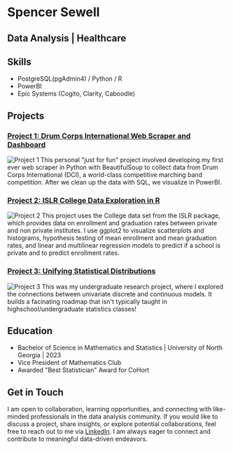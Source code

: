 # Spencer Sewell
## Data Analysis | Healthcare

## Skills
- PostgreSQL(pgAdmin4) / Python / R
- PowerBI
- Epic Systems (Cogito, Clarity, Caboodle)
## Projects

### [Project 1: Drum Corps International Web Scraper and Dashboard](https://github.com/SpencerSewell/DCI-Analysis)

![Project 1](https://production.assets.dci.org/5d4d02cb694c8b0dc74209c2_-GcnYPzd3bm7L_r2bNgiLIPG9BW7YZ7J.jpg)
This personal "just for fun" project involved developing my first ever web scraper in Python with BeautifulSoup to collect data from Drum Corps International (DCI), a world-class competitive marching band competition. After we clean up the data with SQL, we visualize in PowerBI.

### [Project 2: ISLR College Data Exploration in R](https://github.com/SpencerSewell/ISLR-College-Data-Exploration-in-R)
![Project 2](https://static.stacker.com/s3fs-public/styles/sar_screen_maximum_large/s3/2020-02/Columbia.png)
This project uses the College data set from the ISLR package, which provides data on enrollment and graduation rates between private and non private institutes. I use ggplot2 to visualize scatterplots and histograms, hypothesis testing of mean enrollment and mean graduation rates, and linear and multilinear regression models to predict if a school is private and to predict enrollment rates.


### [Project 3: Unifying Statistical Distributions](https://github.com/SpencerSewell/Unifying-Statistical-Distributions)
![Project 3](https://upload.wikimedia.org/wikipedia/commons/thumb/6/69/Relationships_among_some_of_univariate_probability_distributions.jpg/1200px-Relationships_among_some_of_univariate_probability_distributions.jpg)
This was my undergraduate research project, where I explored the connections between univariate discrete and continuous models. It builds a facinating roadmap that isn't typically taught in highschool/undergraduate statistics classes!

## Education
- Bachelor of Science in Mathematics and Statistics | University of North Georgia | 2023
- Vice President of Mathematics Club
- Awarded "Best Statistician" Award for CoHort

## Get in Touch
I am open to collaboration, learning opportunities, and connecting with like-minded professionals in the data analysis community. If you would like to discuss a project, share insights, or explore potential collaborations, feel free to reach out to me via [LinkedIn](https://www.linkedin.com/in/spencer-sewell-4b3338238/). I am always eager to connect and contribute to meaningful data-driven endeavors.


